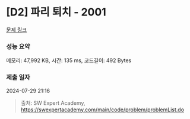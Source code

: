 # [D2] 파리 퇴치 - 2001 

[문제 링크](https://swexpertacademy.com/main/code/problem/problemDetail.do?contestProbId=AV5PzOCKAigDFAUq) 

### 성능 요약

메모리: 47,992 KB, 시간: 135 ms, 코드길이: 492 Bytes

### 제출 일자

2024-07-29 21:16



> 출처: SW Expert Academy, https://swexpertacademy.com/main/code/problem/problemList.do